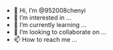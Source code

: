 - 👋 Hi, I’m @952008chenyi
- 👀 I’m interested in ...
- 🌱 I’m currently learning ...
- 💞️ I’m looking to collaborate on ...
- 📫 How to reach me ...

<!---
952008chenyi/952008chenyi is a ✨ special ✨ repository because its `README.md` (this file) appears on your GitHub profile.
You can click the Preview link to take a look at your changes.
--->
